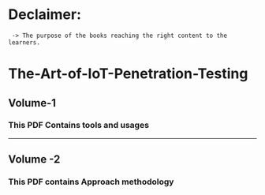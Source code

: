 # Declaimer:

     -> The purpose of the books reaching the right content to the learners.


# The-Art-of-IoT-Penetration-Testing 

## Volume-1

### This PDF Contains tools and usages 

****************************************************************************************************************************************************************

## Volume -2 

### This  PDF contains Approach methodology
